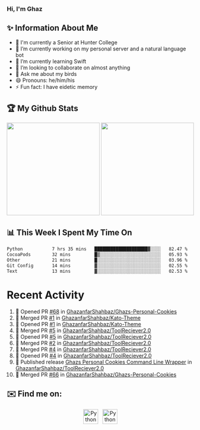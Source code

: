 ### Hi, I'm Ghaz

<!--
**GhazanfarShahbaz/GhazanfarShahbaz** is a ✨ _special_ ✨ repository because its `README.md` (this file) appears on your GitHub profile.

Here are some ideas to get you started:
-->

## ✨ Information About Me 
- 🏫 I'm currently a Senior at Hunter College 
- 🔭 I’m currently working on my personal server and a natural language bot
- 🌱 I’m currently learning Swift 
- 👯 I’m looking to collaborate on almost anything
- 💬 Ask me about my birds
- 😄 Pronouns: he/him/his
- ⚡ Fun fact: I have eidetic memory


## 🏆 My Github Stats
<div>
    <img height="250em" src="https://github-readme-stats.vercel.app/api?username=GhazanfarShahbaz&theme=tokyonight&show_icons=true&hide_border=true&&count_private=true&include_all_commits=true" />
    <img height="250em" src="https://github-readme-stats.vercel.app/api/top-langs/?username=GhazanfarShahbaz&theme=tokyonight&show_icons=true&hide_border=true&&count_private=true&include_all_commits=true" />
</div>

## 📊 This Week I Spent My Time On
<!--START_SECTION:waka-->

```txt
Python           7 hrs 35 mins   ████████████████████▓░░░░   82.47 %
CocoaPods        32 mins         █▒░░░░░░░░░░░░░░░░░░░░░░░   05.93 %
Other            21 mins         █░░░░░░░░░░░░░░░░░░░░░░░░   03.96 %
Git Config       14 mins         ▓░░░░░░░░░░░░░░░░░░░░░░░░   02.55 %
Text             13 mins         ▓░░░░░░░░░░░░░░░░░░░░░░░░   02.53 %
```

<!--END_SECTION:waka-->

#  Recent Activity 
<!--START_SECTION:activity-->
1. 💪 Opened PR [#68](https://github.com/GhazanfarShahbaz/Ghazs-Personal-Cookies/pull/68) in [GhazanfarShahbaz/Ghazs-Personal-Cookies](https://github.com/GhazanfarShahbaz/Ghazs-Personal-Cookies)
2. 🎉 Merged PR [#1](https://github.com/GhazanfarShahbaz/Kato-Theme/pull/1) in [GhazanfarShahbaz/Kato-Theme](https://github.com/GhazanfarShahbaz/Kato-Theme)
3. 💪 Opened PR [#1](https://github.com/GhazanfarShahbaz/Kato-Theme/pull/1) in [GhazanfarShahbaz/Kato-Theme](https://github.com/GhazanfarShahbaz/Kato-Theme)
4. 🎉 Merged PR [#5](https://github.com/GhazanfarShahbaz/ToolReciever2.0/pull/5) in [GhazanfarShahbaz/ToolReciever2.0](https://github.com/GhazanfarShahbaz/ToolReciever2.0)
5. 💪 Opened PR [#5](https://github.com/GhazanfarShahbaz/ToolReciever2.0/pull/5) in [GhazanfarShahbaz/ToolReciever2.0](https://github.com/GhazanfarShahbaz/ToolReciever2.0)
6. 🎉 Merged PR [#2](https://github.com/GhazanfarShahbaz/ToolReciever2.0/pull/2) in [GhazanfarShahbaz/ToolReciever2.0](https://github.com/GhazanfarShahbaz/ToolReciever2.0)
7. 🎉 Merged PR [#4](https://github.com/GhazanfarShahbaz/ToolReciever2.0/pull/4) in [GhazanfarShahbaz/ToolReciever2.0](https://github.com/GhazanfarShahbaz/ToolReciever2.0)
8. 💪 Opened PR [#4](https://github.com/GhazanfarShahbaz/ToolReciever2.0/pull/4) in [GhazanfarShahbaz/ToolReciever2.0](https://github.com/GhazanfarShahbaz/ToolReciever2.0)
9. 🚀 Published release [Ghazs Personal Cookies Command Line Wrapper](https://github.com/GhazanfarShahbaz/ToolReciever2.0/releases/tag/v2.0.0) in [GhazanfarShahbaz/ToolReciever2.0](https://github.com/GhazanfarShahbaz/ToolReciever2.0)
10. 🎉 Merged PR [#66](https://github.com/GhazanfarShahbaz/Ghazs-Personal-Cookies/pull/66) in [GhazanfarShahbaz/Ghazs-Personal-Cookies](https://github.com/GhazanfarShahbaz/Ghazs-Personal-Cookies)
<!--END_SECTION:activity-->



## ✉️ Find me on:
<p align="center">
    <a href="https://www.linkedin.com/in/ghazanfarshahbaz/" target="_blank" rel="noopener noreferrer"> <img src="https://cdn.jsdelivr.net/npm/simple-icons@v3/icons/linkedin.svg" alt="Python" height="40" style="vertical-align:top; margin:4px"></a>
    <a href="mailto:ghazanfarshahbaz2409@gmail.com"> <img src="https://cdn.jsdelivr.net/npm/simple-icons@v3/icons/gmail.svg" alt="Python" height="40" style="vertical-align:top; margin:4px"></a>
</p>

<!-- Themes:
https://github.com/anuraghazra/github-readme-stats/blob/master/themes/README.md -->
